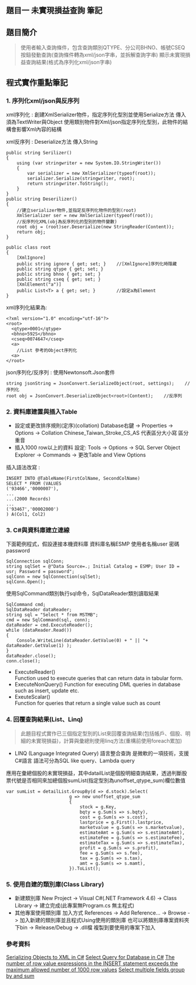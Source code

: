 ## 題目一 未實現損益查詢 筆記

## 題目簡介
> 使用者輸入查詢條件，包含查詢類別QTYPE、分公司BHNO、帳號CSEQ
> 按鈕發動查詢(查詢條件轉為xml/json字串，並拆解查詢字串)
> 顯示未實現損益查詢結果(格式為序列化xml/json字串)

## 程式實作重點筆記
### 1. 序列化xml/json與反序列
xml序列化 : 
創建XmlSerializer物件，指定序列化型別並使用Serialize方法 傳入須為TextWriter與Object
使用類別物件對Xml/json指定序列化型別，此物件的結構會影響Xml內容的結構

xml反序列 :
Deserialize方法 傳入String
```
public string Serilizer()
{
    using (var stringwriter = new System.IO.StringWriter())
    {
        var serializer = new XmlSerializer(typeof(root));
        serializer.Serialize(stringwriter, root);
        return stringwriter.ToString();
    }
}
public string Deserilizer()
{
    //建立serializer物件,並指定反序列化物件的型別(root)
    XmlSerializer ser = new XmlSerializer(typeof(root));
    //反序列化XML(obj為反序列化的型別的物件變數)
    root obj = (root)ser.Deserialize(new StringReader(Content));
    return obj;
}

public class root
{
    [XmlIgnore]
    public string ignore { get; set; }    //[XmlIgnore]序列化時隱藏
    public string qtype { get; set; }
    public string bhno { get; set; }
    public string cseq { get; set; }
    [XmlElement("a")]
    public List<T> a { get; set; }        //設定a為Element
}
```
xml序列化結果為:
```
<?xml version="1.0" encoding="utf-16"?>  
<root>  
  <qtype>0001</qtype>
  <bhno>592S</bhno>
  <cseq>0074647</cseq>
  <a>
    //List 參考的Object序列化
  <a>  
</root>
```
json序列化/反序列 : 
使用Newtonsoft.Json套件
```
string jsonString = JsonConvert.SerializeObject(root, settings);    //序列化
root obj = JsonConvert.DeserializeObject<root>(Content);    //反序列
```
### 2. 資料庫建置與插入Table
- 設定或更改排序規則(定序)(collation)
Database右鍵 -> Properties -> Options -> Collation
Chinese_Taiwan_Stroke_CS_AS 代表區分大小寫 區分重音
- 插入1000 row以上的資料
設定: Tools -> Options -> SQL Server Object Explorer -> Commands -> 更改Table and View Options

插入語法改寫 : 
```
INSERT INTO @TableName(FirstColName, SecondColName)
SELECT * FROM (VALUES
('93466','0000007'),
...
...(2000 Records)
...
('93467','00002000')
) A(Col1, Col2)
```
### 3. C#與資料庫建立連線
下面範例程式，假設連接本機資料庫 資料庫名稱ESMP 使用者名稱user 密碼 password
```
SqlConnection sqlConn;
string sqlSet = @"Data Source=.; Initial Catalog = ESMP; User ID = usr; Password = password";
sqlConn = new SqlConnection(sqlSet);
sqlConn.Open();
```
使用SqlCommand類別執行sql命令，SqlDataReader類別讀取結果
```
SqlCommand cmd;
SqlDataReader dataReader;
string sql = "Select * from MSTMB";
cmd = new SqlCommand(sql, conn);
dataReader = cmd.ExecuteReader();
while (dataReader.Read()) 
{
    Console.WriteLine(dataReader.GetValue(0) + " || "+ dataReader.GetValue(1) );
}
dataReader.close();
conn.close();
```
- ExecuteReader()	
Function used to execute queries that can return data in tabular form.
- ExecuteNonQuery()	
Function for executing DML queries in database such as insert, update etc.
- ExeuteScalar()	
Function for queries that return a single value such as count
### 4. 回覆查詢結果(List、Linq)
> 此題目程式實作已三個指定型別的List來回覆查詢結果(包括帳戶、個股、明細的未實現損益)，計算與彙總則使用linq方法(重構前使用foreach累加)
- LINQ (Language Integrated Query) 語言整合查詢
是微軟的一項技術，支援C#語言
語法可分為SQL like query、Lambda query

應用在彙總個股的未實現損益，其中datailList是個股明細查詢結果，透過判斷股票代號是否相同來加總個股sumList(指定型別為unoffset_qtype_sum)欄位數值
```
var sumList = detailList.GroupBy(d => d.stock).Select(
                        g => new unoffset_qtype_sum
                        {
                            stock = g.Key,
                            bqty = g.Sum(s => s.bqty),
                            cost = g.Sum(s => s.cost),
                            lastprice = g.First().lastprice,
                            marketvalue = g.Sum(s => s.marketvalue),
                            estimateAmt = g.Sum(s => s.estimateAmt),
                            estimateFee = g.Sum(s => s.estimateFee),
                            estimateTax = g.Sum(s => s.estimateTax),
                            profit = g.Sum(s => s.profit),
                            fee = g.Sum(s => s.fee),
                            tax = g.Sum(s => s.tax),
                            amt = g.Sum(s => s.mamt),
                        }).ToList();
```
### 5. 使用自建的類別庫(Class Library)
- 新建類別庫
New Project -> Visual C#(.NET Framework 4.6) -> Class Library -> 建立完成(此專案無Program.cs 無主程式)
- 其他專案使用類別庫 加入方式
References -> Add Reference... -> Browse -> 加入新建的類別庫並且程式Using使用的類別庫
也可以將類別庫專案資料夾下bin -> Release/Debug -> .dll檔 複製到要使用的專案下加入

### 參考資料
[Serializing Objects to XML in C#](https://code-maze.com/csharp-xml-serialization/)
[Select Query for Database in C#](https://www.delftstack.com/howto/csharp/csharp-sql-select/)
[The number of row value expressions in the INSERT statement exceeds the maximum allowed number of 1000 row values](https://sqlzealots.com/2017/03/13/the-number-of-row-value-expressions-in-the-insert-statement-exceeds-the-maximum-allowed-number-of-1000-row-values/)
[Select multiple fields group by and sum](https://stackoverflow.com/questions/16100900/select-multiple-fields-group-by-and-sum)

